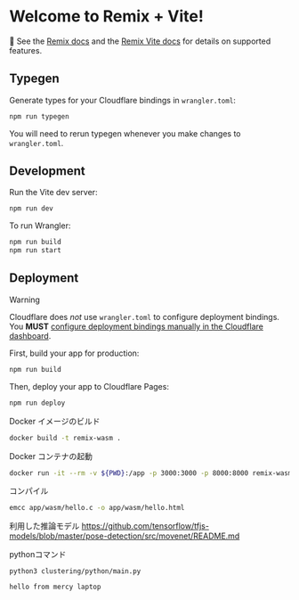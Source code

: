 # Welcome to Remix + Vite!

📖 See the [Remix docs](https://remix.run/docs) and the [Remix Vite docs](https://remix.run/docs/en/main/future/vite) for details on supported features.

## Typegen

Generate types for your Cloudflare bindings in `wrangler.toml`:

```sh
npm run typegen
```

You will need to rerun typegen whenever you make changes to `wrangler.toml`.

## Development

Run the Vite dev server:

```sh
npm run dev
```

To run Wrangler:

```sh
npm run build
npm run start
```

## Deployment

> [!WARNING]  
> Cloudflare does _not_ use `wrangler.toml` to configure deployment bindings.
> You **MUST** [configure deployment bindings manually in the Cloudflare dashboard][bindings].

First, build your app for production:

```sh
npm run build
```

Then, deploy your app to Cloudflare Pages:

```sh
npm run deploy
```

[bindings]: https://developers.cloudflare.com/pages/functions/bindings/

Docker イメージのビルド
```sh
docker build -t remix-wasm .
```

Docker コンテナの起動

```sh
docker run -it --rm -v ${PWD}:/app -p 3000:3000 -p 8000:8000 remix-wasm
```

コンパイル

```sh
emcc app/wasm/hello.c -o app/wasm/hello.html
```

利用した推論モデル
https://github.com/tensorflow/tfjs-models/blob/master/pose-detection/src/movenet/README.md

pythonコマンド
```
python3 clustering/python/main.py

hello from mercy laptop